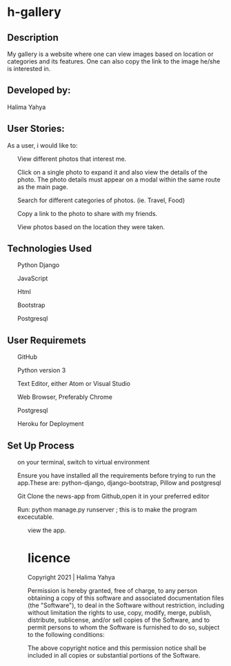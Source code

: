 # h-gallery

## Description
My gallery is a website where one can view images based on location or categories and its features. One can also copy the link to the image he/she is interested in.

## Developed by:
Halima Yahya

## User Stories:
As a user, i would like to:
<ul>View different photos that interest me.
</ul>
<ul>Click on a single photo to expand it and also view the details of the photo. The photo details must appear on a modal within the same route as the main page.</ul>
<ul>Search for different categories of photos. (ie. Travel, Food)
</ul>
<ul>Copy a link to the photo to share with my friends.</ul>
<ul>View photos based on the location they were taken.</ul>

## Technologies Used
<ul>Python Django</ul>
<ul>JavaScript</ul>
<ul>Html</ul>
<ul>Bootstrap</ul>
<ul>Postgresql</ul>

## User Requiremets
<ul>GitHub</ul>
<ul>Python version 3</ul>
<ul>Text Editor, either Atom or Visual Studio</ul>
<ul>Web Browser, Preferably Chrome</ul>
<ul>Postgresql</ul>
<ul> Heroku for Deployment</ul>

## Set Up Process
<ul>on your terminal, switch to virtual environment</ul>
<ul>Ensure you have installed all the requirements before trying to run the app.These are: python-django, django-bootstrap, Pillow and postgresql</ul>
<ul>Git Clone the news-app from Github,open it in your preferred editor</ul>
<ul>Run: python manage.py runserver ; this is to make the program excecutable.<ul>
view the app.

# licence
Copyright 2021 | Halima Yahya

Permission is hereby granted, free of charge, to any person obtaining a copy of this software and associated documentation files (the "Software"), to deal in the Software without restriction, including without limitation the rights to use, copy, modify, merge, publish, distribute, sublicense, and/or sell copies of the Software, and to permit persons to whom the Software is furnished to do so, subject to the following conditions:

The above copyright notice and this permission notice shall be included in all copies or substantial portions of the Software.